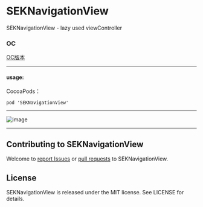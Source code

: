 # SEKNavigationView
SEKNavigationView - lazy used viewController

### OC

[OC版本](https://github.com/lovemo/SEKNavigationView-OC)

---

#### usage:
CocoaPods：
```
pod 'SEKNavigationView'
```
---

![image](https://github.com/lovemo/SEKNavigationView/raw/master/resources/demo.gif)

---


## Contributing to SEKNavigationView
Welcome to [report Issues](https://github.com/lovemo/SEKNavigationView/issues) or [pull requests](https://github.com/lovemo/SEKNavigationView/pulls) to SEKNavigationView.

## License

SEKNavigationView is released under the MIT license. See LICENSE for details.

